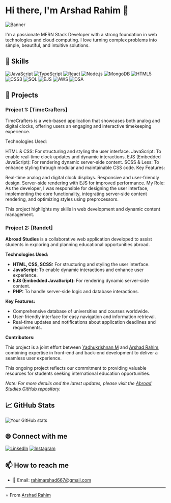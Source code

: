 # Hi there, I'm Arshad Rahim 👋

![Banner](https://repository-images.githubusercontent.com/588181932/e36ec678-7984-4cdd-8e4c-a3932772ff8e)

I'm a passionate MERN Stack Developer with a strong foundation in web technologies and cloud computing. I love turning complex problems into simple, beautiful, and intuitive solutions.

## 🚀 Skills

![JavaScript](https://img.shields.io/badge/-JavaScript-F7DF1E?style=flat-square&logo=javascript&logoColor=black)
![TypeScript](https://img.shields.io/badge/-TypeScript-3178C6?style=flat-square&logo=typescript&logoColor=white)
![React](https://img.shields.io/badge/-React-61DAFB?style=flat-square&logo=react&logoColor=black)
![Node.js](https://img.shields.io/badge/-Node.js-339933?style=flat-square&logo=node.js&logoColor=white)
![MongoDB](https://img.shields.io/badge/-MongoDB-47A248?style=flat-square&logo=mongodb&logoColor=white)
![HTML5](https://img.shields.io/badge/-HTML5-E34F26?style=flat-square&logo=html5&logoColor=white)
![CSS3](https://img.shields.io/badge/-CSS3-1572B6?style=flat-square&logo=css3&logoColor=white)
![SQL](https://img.shields.io/badge/-SQL-4479A1?style=flat-square&logo=mysql&logoColor=white)
![EJS](https://img.shields.io/badge/-EJS-90A93A?style=flat-square&logo=ejs&logoColor=white)
![AWS](https://img.shields.io/badge/-AWS-232F3E?style=flat-square&logo=amazon-aws&logoColor=white)
![DSA](https://img.shields.io/badge/-DSA-FF6B6B?style=flat-square&logo=algorithm&logoColor=white)

## 💼 Projects

### Project 1: [TimeCrafters]

TimeCrafters is a web-based application that showcases both analog and digital clocks, offering users an engaging and interactive timekeeping experience.

Technologies Used:

HTML & CSS: For structuring and styling the user interface.
JavaScript: To enable real-time clock updates and dynamic interactions.
EJS (Embedded JavaScript): For rendering dynamic server-side content.
SCSS & Less: To enhance styling through modular and maintainable CSS code.
Key Features:

Real-time analog and digital clock displays.
Responsive and user-friendly design.
Server-side rendering with EJS for improved performance.
My Role:
As the developer, I was responsible for designing the user interface, implementing the core functionality, integrating server-side content rendering, and optimizing styles using preprocessors.

This project highlights my skills in web development and dynamic content management.

### Project 2: [Randet]

**Abroad Studies** is a collaborative web application developed to assist students in exploring and planning educational opportunities abroad.

**Technologies Used:**

- **HTML, CSS, SCSS:** For structuring and styling the user interface.
- **JavaScript:** To enable dynamic interactions and enhance user experience.
- **EJS (Embedded JavaScript):** For rendering dynamic server-side content.
- **PHP:** To handle server-side logic and database interactions.

**Key Features:**

- Comprehensive database of universities and courses worldwide.
- User-friendly interface for easy navigation and information retrieval.
- Real-time updates and notifications about application deadlines and requirements.

**Contributors:**

This project is a joint effort between [Yadhukrishnan M](https://github.com/Yadhukrishnan-m) and [Arshad Rahim](https://github.com/Arshad-Rahim), combining expertise in front-end and back-end development to deliver a seamless user experience.

This ongoing project reflects our commitment to providing valuable resources for students seeking international education opportunities.

*Note: For more details and the latest updates, please visit the [Abroad Studies GitHub repository](https://github.com/Yadhukrishnan-m/Abroad-Studies).* 


## 📈 GitHub Stats

![Your GitHub stats](https://github-readme-stats.vercel.app/api?username=Arshad-Rahim&show_icons=true&theme=radical)

## 🌐 Connect with me

[![LinkedIn](https://img.shields.io/badge/-LinkedIn-0077B5?style=flat-square&logo=linkedin&logoColor=white)](https://www.linkedin.com/in/arshad-rahim-086454317/)
[![Instagram](https://img.shields.io/badge/-Instagram-1DA1F2?style=flat-square&logo=twitter&logoColor=white)](https://www.instagram.com/___a_rshad__/)


## 📫 How to reach me

- 📧 Email: rahimarshad667@gmail.com

---

⭐️ From [Arshad Rahim](https://github.com/Arshad-Rahim)
